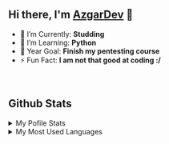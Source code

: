 
## Hi there, I'm [AzgarDev](https://github.com/AzgarDev) 👋

- 🥅 I’m Currently: **Studding**
- 🌱 I’m Learning: **Python**
- 🔭 Year Goal: **Finish my pentesting course**
- ⚡ Fun Fact:  **I am not that good at coding :/**
<br />

## Github Stats

<details>
  <summary>My Pofile Stats</summary>
  <br/>
  <a href="https://github.com/rjsamra/github-readme-stats"><img alt="AzgarDev's GitHub Stats" src="https://github-readme-stats.vercel.app/api/?username=AzgarDev&layout=compact&show_icons=true&include_all_commits=true&hide_border=true&theme=radical" /></a>
  <br/>
</details>

<details> 
  <summary>My Most Used Languages</summary>
  <br/>
  <a href="https://github.com/rjsamra/github-readme-stats"><img alt="AzgarDev's Top Languages" src="https://github-readme-stats.vercel.app/api/top-langs/?username=AzgarDev&layout=compact&show_icons=true&include_all_commits=true&hide_border=true&theme=radical&langs_count=10" /></a>
  <br/>
</details>
